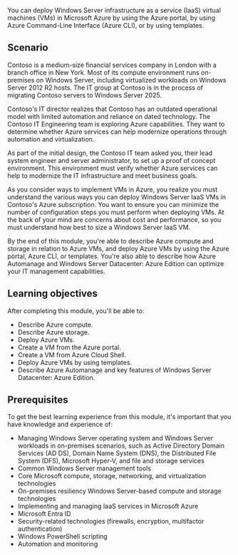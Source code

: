 You can deploy Windows Server ​​infrastructure as a service (IaaS) virtual machines (VMs) in Microsoft Azure by using the Azure portal, by using Azure Command-Line Interface (Azure CLI), or by using templates.

## Scenario

Contoso is a medium-size financial services company in London with a branch office in New York. Most of its compute environment runs on-premises on Windows Server, including virtualized workloads on Windows Server 2012 R2 hosts. The IT group at Contoso is in the process of migrating Contoso servers to Windows Server 2025.

Contoso's IT director realizes that Contoso has an outdated operational model with limited automation and reliance on dated technology. The Contoso IT Engineering team is exploring Azure capabilities. They want to determine whether Azure services can help modernize operations through automation and virtualization.

As part of the initial design, the Contoso IT team asked you, their lead system engineer and server administrator, to set up a proof of concept environment. This environment must verify whether Azure services can help to modernize the IT infrastructure and meet business goals.

As you consider ways to implement VMs in Azure, you realize you must understand the various ways you can deploy Windows Server IaaS VMs in Contoso's Azure subscription. You want to ensure you can minimize the number of configuration steps you must perform when deploying VMs. At the back of your mind are concerns about cost and performance, so you must understand how best to size a Windows Server IaaS VM.

By the end of this module, you're able to describe Azure compute and storage in relation to Azure VMs, and deploy Azure VMs by using the Azure portal, Azure CLI, or templates. You're also able to describe how Azure Automanage and Windows Server Datacenter: Azure Edition can optimize your IT management capabilities.

## Learning objectives

After completing this module, you'll be able to:

- Describe Azure compute.
- Describe Azure storage.
- Deploy Azure VMs.
- Create a VM from the Azure portal.
- Create a VM from Azure Cloud Shell.
- Deploy Azure VMs by using templates.
- Describe Azure Automanage and key features of Windows Server Datacenter: Azure Edition.

## Prerequisites

To get the best learning experience from this module, it's important that you have knowledge and experience of:

- Managing Windows Server operating system and Windows Server workloads in on-premises scenarios, such as Active Directory Domain Services (AD DS), Domain Name System (DNS), the Distributed File System (DFS), Microsoft Hyper-V, and file and storage services
- Common Windows Server management tools
- Core Microsoft compute, storage, networking, and virtualization technologies
- On-premises resiliency Windows Server-based compute and storage technologies
- Implementing and managing IaaS services in Microsoft Azure
- Microsoft Entra ID
- Security-related technologies (firewalls, encryption, multifactor authentication)
- Windows PowerShell scripting
- Automation and monitoring
